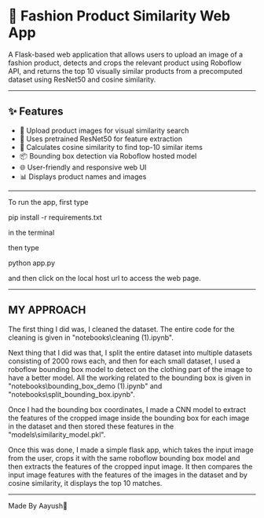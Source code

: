 # 👗 Fashion Product Similarity Web App

A Flask-based web application that allows users to upload an image of a fashion product, detects and crops the relevant product using Roboflow API, and returns the top 10 visually similar products from a precomputed dataset using ResNet50 and cosine similarity.

---

## ✨ Features

- 📸 Upload product images for visual similarity search
- 🧠 Uses pretrained ResNet50 for feature extraction
- 🧮 Calculates cosine similarity to find top-10 similar items
- 📦 Bounding box detection via Roboflow hosted model
- 🌐 User-friendly and responsive web UI
- 📊 Displays product names and images

---

To run the app, first type 

pip install -r requirements.txt

in the terminal

then type

python app.py

and then click on the local host url to access the web page.

--- 
## MY APPROACH

The first thing I did was, I cleaned the dataset. The entire code for the cleaning is given in "notebooks\cleaning (1).ipynb".

Next thing that I did was that, I split the entire dataset into multiple datasets consisting of 2000 rows each, and then for each small dataset, I used a roboflow bounding box model to detect on the clothing part of the image to have a better model. All the working related to the bounding box is given in "notebooks\bounding_box_demo (1).ipynb" and "notebooks\split_bounding_box.ipynb".

Once I had the bounding box coordinates, I made a CNN model to extract the features of the cropped image inside the bounding box for each image in the dataset and then stored these features in the "models\similarity_model.pkl".

Once this was done, I made a simple flask app, which takes the input image from the user, crops it with the same roboflow bounding box model and then extracts the features of the cropped input image. It then compares the input image features with the features of the images in the dataset and by cosine similarity, it displays the top 10 matches.

---

Made By Aayush🤖
